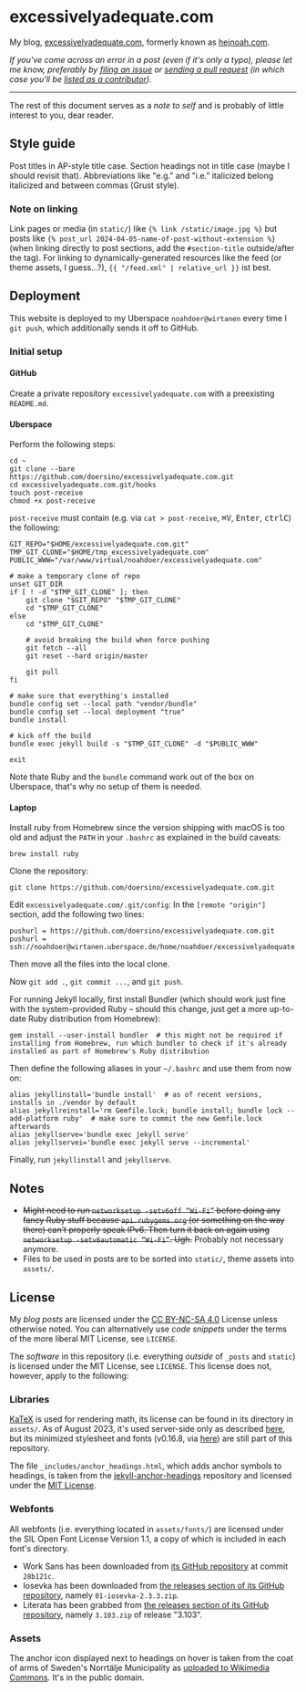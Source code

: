 # excessivelyadequate.com

My blog, [excessivelyadequate.com](https://excessivelyadequate.com), formerly known as [hejnoah.com](https://github.com/doersino/hejnoah.com).

*If you've come across an error in a post (even if it's only a typo), please let me know, preferably by [filing an issue](https://github.com/doersino/excessivelyadequate.com/issues/new) or [sending a pull request](https://github.com/doersino/excessivelyadequate.com) (in which case you'll be [listed as a contributor](https://github.com/doersino/excessivelyadequate.com/graphs/contributors)).*

---

The rest of this document serves as a *note to self* and is probably of little interest to you, dear reader.


## Style guide

Post titles in AP-style title case. Section headings not in title case (maybe I should revisit that). Abbreviations like "e.g." and "i.e." italicized belong italicized and between commas (Grust style).


### Note on linking

Link pages or media (in `static/`) like `{% link /static/image.jpg %}` but posts like `{% post_url 2024-04-05-name-of-post-without-extension %}` (when linking directly to post sections, add the `#section-title` outside/after the tag). For linking to dynamically-generated resources like the feed (or theme assets, I guess...?), `{{ "/feed.xml" | relative_url }}` ist best.


## Deployment

This website is deployed to my Uberspace `noahdoer@wirtanen` every time I `git push`, which additionally sends it off to GitHub.


### Initial setup

#### GitHub

Create a private repository `excessivelyadequate.com` with a preexisting `README.md`.


#### Uberspace

Perform the following steps:

```
cd ~
git clone --bare https://github.com/doersino/excessivelyadequate.com.git
cd excessivelyadequate.com.git/hooks
touch post-receive
chmod +x post-receive
```

`post-receive` must contain (e.g. via `cat > post-receive`, <kbd>⌘</kbd><kbd>V</kbd>, <kbd>Enter</kbd>, <kbd>ctrl</kbd><kbd>C</kbd>) the following:

```
GIT_REPO="$HOME/excessivelyadequate.com.git"
TMP_GIT_CLONE="$HOME/tmp_excessivelyadequate.com"
PUBLIC_WWW="/var/www/virtual/noahdoer/excessivelyadequate.com"

# make a temporary clone of repo
unset GIT_DIR
if [ ! -d "$TMP_GIT_CLONE" ]; then
    git clone "$GIT_REPO" "$TMP_GIT_CLONE"
    cd "$TMP_GIT_CLONE"
else
    cd "$TMP_GIT_CLONE"

    # avoid breaking the build when force pushing
    git fetch --all
    git reset --hard origin/master

    git pull
fi

# make sure that everything's installed
bundle config set --local path "vendor/bundle"
bundle config set --local deployment "true"
bundle install

# kick off the build
bundle exec jekyll build -s "$TMP_GIT_CLONE" -d "$PUBLIC_WWW"

exit
```

Note thate Ruby and the `bundle` command work out of the box on Uberspace, that's why no setup of them is needed.


#### Laptop

Install ruby from Homebrew since the version shipping with macOS is too old and adjust the `PATH` in your `.bashrc` as explained in the build caveats:

```
brew install ruby
```

Clone the repository:

```
git clone https://github.com/doersino/excessivelyadequate.com.git
```

Edit `excessivelyadequate.com/.git/config`: In the `[remote "origin"]` section, add the following two lines:

```
pushurl = https://github.com/doersino/excessivelyadequate.com.git
pushurl = ssh://noahdoer@wirtanen.uberspace.de/home/noahdoer/excessivelyadequate.com.git/
```

Then move all the files into the local clone.

Now `git add .`, `git commit ...`, and `git push`.

For running Jekyll locally, first install Bundler (which should work just fine with the system-provided Ruby – should this change, just get a more up-to-date Ruby distribution from Homebrew):

```
gem install --user-install bundler  # this might not be required if installing from Homebrew, run which bundler to check if it's already installed as part of Homebrew's Ruby distribution
```

Then define the following aliases in your `~/.bashrc` and use them from now on:

```
alias jekyllinstall='bundle install'  # as of recent versions, installs in ./vendor by default
alias jekyllreinstall='rm Gemfile.lock; bundle install; bundle lock --add-platform ruby'  # make sure to commit the new Gemfile.lock afterwards
alias jekyllserve='bundle exec jekyll serve'
alias jekyllservei='bundle exec jekyll serve --incremental'
```

Finally, run `jekyllinstall` and `jekyllserve`.


## Notes

* ~~Might need to run `networksetup -setv6off “Wi-Fi”` before doing any fancy Ruby stuff because `api.rubygems.org` (or something on the way there) can't properly speak IPv6. Then turn it back on again using `networksetup -setv6automatic “Wi-Fi”`. Ugh.~~ Probably not necessary anymore.
* Files to be used in posts are to be sorted into `static/`, theme assets into `assets/`.


## License

My *blog posts* are licensed under the [CC BY-NC-SA 4.0](https://creativecommons.org/licenses/by-nc-sa/4.0/) License unless otherwise noted. You can alternatively use *code snippets* under the terms of the more liberal MIT License, see `LICENSE`.

The *software* in this repository (i.e. everything *outside* of `_posts` and `static`) is licensed under the  MIT License, see `LICENSE`. This license does not, however, apply to the following:

### Libraries

[KaTeX](https://katex.org) is used for rendering math, its license can be found in its directory in `assets/`. As of August 2023, it's used server-side only as described [here](https://www.xuningyang.com/blog/2021-01-11-katex-with-jekyll/), but its minimized stylesheet and fonts (v0.16.8, via [here](https://github.com/KaTeX/KaTeX/releases)) are still part of this repository.

The file `_includes/anchor_headings.html`, which adds anchor symbols to headings, is taken from the [jekyll-anchor-headings](https://github.com/allejo/jekyll-anchor-headings?tab=readme-ov-file) repository and licensed under the [MIT License](https://github.com/allejo/jekyll-anchor-headings/blob/master/LICENSE.md).

### Webfonts

All webfonts (i.e. everything located in `assets/fonts/`) are licensed under the SIL Open Font License Version 1.1, a copy of which is included in each font's directory.

* Work Sans has been downloaded from [its GitHub repository](https://github.com/weiweihuanghuang/Work-Sans) at commit `28b121c`.
* Iosevka has been downloaded from [the releases section of its GitHub repository](https://github.com/be5invis/Iosevka/releases), namely `01-iosevka-2.3.3.zip`.
* Literata has been grabbed from [the releases section of its GitHub repository](https://github.com/googlefonts/literata/releases/), namely `3.103.zip` of release "3.103".

### Assets

The anchor icon displayed next to headings on hover is taken from the coat of arms of Sweden's Norrtälje Municipality as [uploaded to Wikimedia Commons](https://commons.wikimedia.org/wiki/File:Norrtäljes_vapen.svg). It's in the public domain.
